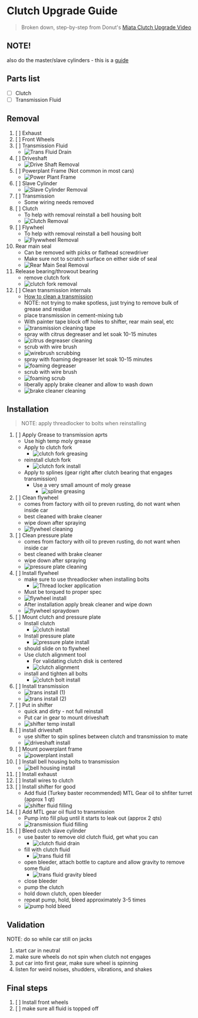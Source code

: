 # Clutch Upgrade Guide
> Broken down, step-by-step from Donut's [Miata Clutch Upgrade Video](https://www.youtube.com/watch?v=Jnfkdm_wGAs)

## NOTE!
also do the master/slave cylinders - this is a [guide](http://wiki.miata.net/tiki-index.php?page=Replacing+the+Slave+Cylinder)

## Parts list
- [ ] Clutch
- [ ] Transmission Fluid

## Removal
1. [ ] Exhaust
2. [ ] Front Wheels
3. [ ] Transmission Fluid
    - ![Trans Fluid Drain](./img/transFluidDrain.JPG)
4. [ ] Driveshaft
    - ![Drive Shaft Removal](./img/driveShaftRemoval.JPG)
5. [ ] Powerplant Frame (Not common in most cars)
    - ![Power Plant Frame](./img/powerPlantFrame.JPG)
6. [ ] Slave Cylinder
    - ![Slave Cylinder Removal](./img/slaveCylinderRemoval.JPG)
7. [ ] Transmission
    - Some wiring needs removed
8. [ ] Clutch
    - To help with removal reinstall a bell housing bolt
    - ![Clutch Removal](./img/clutchRemoval.JPG)
9. [ ] Flywheel
    - To help with removal reinstall a bell housing bolt
    - ![Flywwheel Removal](./img/flywheelRemoval.JPG)
10. Rear main seal
    - Can be removed with picks or flathead screwdriver
    - Make sure not to scratch surface on either side of seal
    - ![Rear Main Seal Removal](./img/rearMainSealRemoval.JPG)
11. Release bearing/throwout bearing
    - remove clutch fork
    - ![clutch fork removal](./img/clutchForkRemoval.JPG)
12. [ ] Clean transmission internals
    - [How to clean a transmission](https://www.youtube.com/watch?v=cxsCgmHJtQI)
    - NOTE: not trying to make spotless, just trying to remove bulk of grease and residue
    - place transmission in cement-mixing tub
    - With painter tape block off holes to shifter, rear main seal, etc
    - ![transmission cleaning tape](./img/transCleaningTape.JPG)
    - spray with citrus degreaser and let soak 10-15 minutes
    - ![citrus degreaser cleaning](./img/citrusDegreaserCleaning.JPG)
    - scrub with wire brush
    - ![wirebrush scrubbing](./img/wirebrushScrub.JPG)
    - spray with foaming degreaser let soak 10-15 minutes
    - ![foaming degreaser](./img/foamingDegreaser.JPG)
    - scrub with wire brush
    - ![foaming scrub](./img/foamScrub.JPG)
    - liberally apply brake cleaner and allow to wash down
    - ![brake cleaner cleaning](./img/brakeCleanerTrans.JPG)

## Installation
> NOTE: apply threadlocker to bolts when reinstalling
1. [ ] Apply Grease to transmission aprts
    - Use high temp moly grease
    - Apply to clutch fork
        - ![clutch fork greasing](./img/clutchForkMolyGrease.JPG)
    - reinstall clutch fork
        - ![clutch fork install](./img/clutchForkInstall.JPG)
    - Apply to splines (gear right after clutch bearing that engages transmission)
        - Use a very small amount of moly grease
            - ![spline greasing](./img/splineGreasing.JPG)
2. [ ] Clean flywheel
    - comes from factory with oil to preven rusting, do not want when inside car
    - best cleaned with brake cleaner
    - wipe down after spraying
    - ![flywheel cleaning](./img/flywheelCleaning.JPG)
3. [ ] Clean pressure plate
    - comes from factory with oil to preven rusting, do not want when inside car
    - best cleaned with brake cleaner
    - wipe down after spraying
    - ![pressure plate cleaning](./img/pressurePlateCleaning.JPG)
4. [ ] Install flywheel
    - make sure to use threadlocker when installing bolts
        - ![Thread locker application](./img/threadLockerApplication.JPG)
    - Must be torqued to proper spec
    - ![flywheel install](./img/flywheelInstall.JPG)
    - After installation apply break cleaner and wipe down
    - ![flywheel spraydown](./img/flywheelSpraydown.JPG)
5. [ ] Mount clutch and pressure plate
    - Install clutch
        - ![clutch install](./img/clutchInstall.JPG)
    - Install pressure plate
        - ![pressure plate install](./img/pressurePlateInstall.JPG)
    - should slide on to flywheel
    - Use clutch alignment tool
        - For validating clutch disk is centered
        - ![clutch alignment](./img/clutchAlignment.JPG)
    - install and tighten all bolts
        - ![clutch bolt install](./img/clutchBoltInstall.JPG)
6. [ ] Install transmission
    - ![trans install (1)](./img/transInstall1.JPG)
    - ![trans install (2)](./img/transInstall2.JPG)
7. [ ] Put in shifter
    - quick and dirty - not full reinstall
    - Put car in gear to mount driveshaft
    - ![shifter temp install](./img/shifterTempInstall.JPG)
8. [ ] install driveshaft
    - use shifter to spin splines between clutch and transmission to mate
    - ![driveshaft install](./img/driveShaftInstall.JPG)
9. [ ] Mount powerplant frame
    - ![powerplant install](./img/powerPlantInstall.JPG)
10. [ ] Install bell housing bolts to transmission
    - ![bell housing install](./img/bellHousingBoltInstall.JPG)
11. [ ] Install exhaust
12. [ ] Install wires to clutch
13. [ ] Install shifter for good
    - Add fluid (Turkey baster recommended) MTL Gear oil to shfiter turret  (approx 1 qt)
    - ![shifter fluid filling](./img/shifterFluidFill.JPG)
14. [ ] Add MTL gear oil fluid to transmission
    - Pump into fill plug until it starts to leak out (approx 2 qts)
    - ![transmission fluid filling](./img/transFluidFill.JPG)
15. [ ] Bleed cutch slave cylinder
    - use baster to remove old clutch fluid, get what you can
        - ![clutch fluid drain](./img/clutchFluidRemoval.JPG)
    - fill with clutch fluid
        - ![trans fluid fill](./img/transFluidFill2.JPG)
    - open bleeder, attach bottle to capture and allow gravity to remove some fluid
        - ![trans fluid gravity bleed](./img/transFluidGravityBleed.JPG)
    - close bleeder
    - pump the clutch
    - hold down clutch, open bleeder
    - repeat pump, hold, bleed approximately 3-5 times
    - ![pump hold bleed](./img/transPumpHoldBleed.JPG)

## Validation
NOTE: do so while car still on jacks
1. start car in neutral
2. make sure wheels do not spin when clutch not engages
3. put car into first gear, make sure wheel is spinning
4. listen for weird noises, shudders, vibrations, and shakes

## Final steps
1. [ ] Install front wheels
2. [ ] make sure all fluid is topped off
